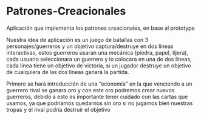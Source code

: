 # Patrones-Creacionales
Aplicación que implementa los patrones creacionales, en base al prototype

Nuestra idea de aplicación es un juego de batallas con 3 personajes/guerreros y un objetivo captura/destruye en dos líneas interactivas, estos guerreros usaran una mecánica (piedra, papel, tijera), cada usuario seleccionara un guerrero y lo colocara en una de dos líneas, cada línea tiene un objetivo de victoria, si un jugador destruye un objetivo de cualquiera de las dos líneas ganará la partida.

Primero se hará introducción de una “economía”  en la que venciendo a un guerrero rival se ganara oro y con este oro podremos crear nuevos guerreros, debido a esto es importante tener cuidado con las cartas que usamos, ya que podríamos quedarnos sin oro si no jugamos bien nuestras tropas y el rival podría destruir el objetivo
